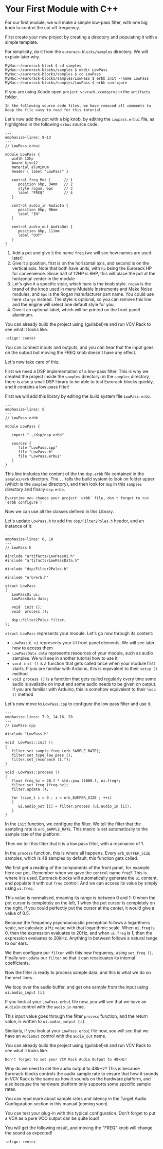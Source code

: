 # Your First Module with C++

For our first module, we will make a simple low-pass filter, with one big knob to control
the cut off frequency.

First create your new project by creating a directory and populating it with a simple template.

For simplicity, do it from the `eurorack-blocks/samples` directory. We will explain later why.

```{code-block} shell-session
MyMac:~/eurorack-block $ cd samples
MyMac:~/eurorack-blocks/samples $ mkdir LowPass
MyMac:~/eurorack-blocks/samples $ cd LowPass
MyMac:~/eurorack-blocks/samples/LowPass $ erbb init --name LowPass
MyMac:~/eurorack-blocks/samples/LowPass $ erbb configure
```

If you are using Xcode open `project_vcvrack.xcodeproj` in the `artifacts` folder.

```{note}
In the following source code files, we have removed all comments to
keep the file easy to read for this tutorial.
```

Let's now add the pot with a big knob, by editing the `Lowpass.erbui` file,
as highlighted in the following `erbui` source code:

```{code-block} erbui
---
emphasize-lines: 9-13
---
// LowPass.erbui

module LowPass {
   width 12hp
   board kivu12
   material aluminum
   header { label "LowPass" }

   control freq Pot {      // 1
      position 6hp, 34mm   // 2
      style rogan, 6ps     // 3
      label "FREQ"         // 4
   }

   control audio_in AudioIn {
      position 6hp, 96mm
      label "IN"
   }

   control audio_out AudioOut {
      position 6hp, 111mm
      label "OUT"
   }
}
```

1. Add a pot and give it the name `freq` (we will see how names are used later)
2. Give it a position, first is on the horizontal axis, and second is on the vertical axis.
   Note that both have units, with `hp` being the Eurorack HP for convenience.
   Since half of 12HP is 6HP, this will place the pot at the horizontal center in the module
3. Let's give it a specific style, which here is the knob style. `rogan` is the brand of the knob used
   in many Mutable Instruments and Make Noise modules, and `6ps` is the Rogan manufacturer
   part name. You could use here `xlarge` instead. The style is optional, so you can remove
   this line and the engine will select one default style for you.
4. Give it an optional label, which will be printed on the front panel aluminum.

You can already build the project using {guilabel}`⌘B` and run VCV Rack to see what it looks like.

```{image} first-add-freq.png
:align: center
```

You can connect inputs and outputs, and you can hear that the input goes on the output
but moving the FREQ knob doesn't have any effect.

Let's now take care of this. 

First we need a DSP implementation of a low-pass filter. This is why we created the project
inside the `samples` directory: in the `samples` directory, there is also a small DSP library
to be able to test Eurorack-blocks quickly, and it contains a low-pass filter!

First we will add this library by editing the build system file `LowPass.erbb`.

```{code-block} erbb
---
emphasize-lines: 5
---
// LowPass.erbb

module LowPass {

   import "../dsp/dsp.erbb"

   sources {
      file "LowPass.cpp"
      file "LowPass.h"
      file "LowPass.erbui"
   }
}
```

This line includes the content of the the `dsp.erbb` file contained in the `samples/erb` directory.
The `..` tells the build system to look on folder upper (which is the `samples` directory),
and then look for `dsp` in this `samples` directory and finally `dsp.erbb`.

```{important}
Everytime you change your project `erbb` file, don't forget to run `erbb configure`!
```

Now we can use all the classes defined in this Library.

Let's update `LowPass.h` to add the `dsp/Filter2Poles.h` header, and an instance of it:

```{code-block} cpp
---
emphasize-lines: 6, 18
---
// LowPass.h

#include "artifacts/LowPassUi.h"
#include "artifacts/LowPassData.h"

#include "dsp/Filter2Poles.h"

#include "erb/erb.h"

struct LowPass
{
   LowPassUi ui;
   LowPassData data;

   void  init ();
   void  process ();

   dsp::Filter2Poles filter;
};
```

`struct LowPass` represents your module. Let's go now through its content:
- `LowPassUi ui` represents your UI front panel elements. We will see later how to access
   them
- `LowPassData data` represents resources of your module, such as audio samples. We
   will see in another tutorial how to use it
- `void init ()` is a function that gets called once when your module first starts.
   If you are familiar with Arduino, this is equivalent to their `setup ()` method
- `void process ()` is a function that gets called regularly every time some audio is
   available on input and some audio needs to be given on output.
   If you are familiar with Arduino, this is somehow equivalent to their `loop ()` method

Let's now move to `LowPass.cpp` to configure the low pass filter and use it.

```{code-block} cpp
---
emphasize-lines: 7-9, 14-16, 20
---
// LowPass.cpp

#include "LowPass.h"

void  LowPass::init ()
{
   filter.set_sample_freq (erb_SAMPLE_RATE);
   filter.set_type_low_pass ();
   filter.set_resonance (1.f);
}

void  LowPass::process ()
{
   float freq_hz = 20.f * std::pow (1000.f, ui.freq);
   filter.set_freq (freq_hz);
   filter.update ();

   for (size_t i = 0 ; i < erb_BUFFER_SIZE ; ++i)
   {
      ui.audio_out [i] = filter.process (ui.audio_in [i]);
   }
}
```

In the `init` function, we configure the filter. We tell the filter that the sampling rate is
`erb_SAMPLE_RATE`. This macro is set automatically to the sample rate of the platform.

Then we tell this filter that it is a low pass filter, with a resonance of 1.

In the `process` function, this is where all happens. Every `erb_BUFFER_SIZE` samples,
which is 48 samples by default, this function gets called.

We first get a reading of the components of the front panel, for example here our pot.
Remember when we gave the `control` name `freq`? This is where it is used.
Eurorack-blocks will automatically generate the `ui` content, and populate it with
our `freq` control. And we can access its value by simply using `ui.freq`.

This value is normalised, meaning its range is between 0 and 1: 0 when the pot cursor
is completely on the left, 1 when the pot cursor is completely on the right. If you could
perfectly put the cursor at the center, it would give a value of 0.5.

Because the frequency psychoacoustic perception follows a logarithmic scale, we calculate
a Hz value with that logarithmic scale. When `ui.freq` is 0, then the expression evaluates
to 20Hz, and when `ui.freq` is 1, then the expression evaluates to 20kHz. Anything in
between follows a natural range to our ears.

We then configure our `filter` with this new frequency, using `set_freq ()`.
Finally we `update` our `filter` so that it can recalcuates its internal coefficients.

Now the filter is ready to process sample data, and this is what we do on the next lines.

We loop over the audio buffer, and get one sample from the input using `ui.audio_input [i]`.

If you look at your `LowPass.erbui` file now, you will see that we have an `AudioIn` control
with the `audio_in` name.

This input value goes through the filter `process` function, and the return value, is written
to `ui.audio_output [i]`.

Similarly, if you look at your `LowPass.erbui` file now, you will see that we have an `AudioOut` control
with the `audio_out` name.

You can already build the project using {guilabel}`⌘B` and run VCV Rack to see what it looks like.

```{important}
Don't forget to set your VCV Rack Audio Output to 48kHz!
```

Why do we need to set the audio output to 48kHz?
This is because Eurorack-blocks controls the audio sample rate to ensure that how it
sounds in VCV Rack is the same as how it sounds on the hardware platform, and also
because the hardware platform only supports some specific sample rates.

You can read more about sample rates and latency in the Target Audio Configuration section
in this manual (coming soon).

You can test your plug-in with this typical configuration. Don't forget to put a VCA as a pure
VCO output can be quite loud!

You will get the following result, and moving the "FREQ" knob will change the sound as expected!

```{image} first-add-filter.png
:align: center
```
